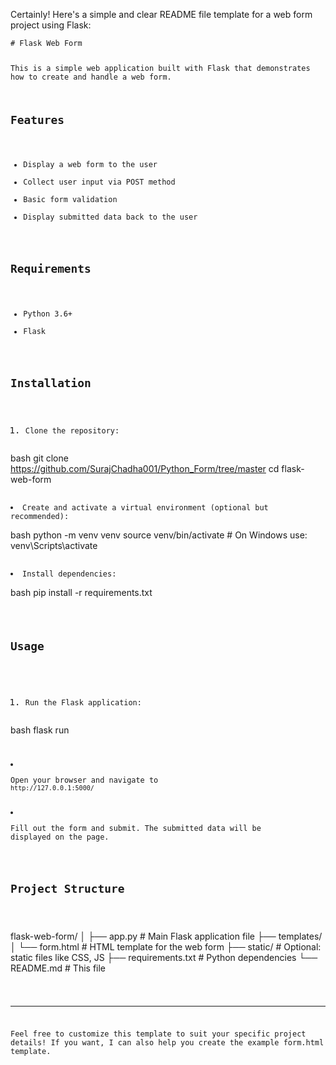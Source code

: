 <div><p class="MuiTypography-root MuiTypography-bodyMedium MuiTypography-paragraph css-14g3j2x">Certainly! Here's a simple and clear README file template for a web form project using Flask:</p><pre><code class="lang-markdown"># Flask Web Form

This is a simple web application built with Flask that demonstrates how to create and handle a web form.

## Features

- Display a web form to the user
- Collect user input via POST method
- Basic form validation
- Display submitted data back to the user

## Requirements

- Python 3.6+
- Flask

## Installation

1. Clone the repository:
   </code></pre><p class="MuiTypography-root MuiTypography-bodyMedium MuiTypography-paragraph css-14g3j2x">bash
   git clone https://github.com/SurajChadha001/Python_Form/tree/master
   cd flask-web-form</p><pre><code>
2. Create and activate a virtual environment (optional but recommended):
   </code></pre><p class="MuiTypography-root MuiTypography-bodyMedium MuiTypography-paragraph css-14g3j2x">bash
   python -m venv venv
   source venv/bin/activate     # On Windows use: venv\Scripts\activate</p><pre><code>
3. Install dependencies:
   </code></pre><p class="MuiTypography-root MuiTypography-bodyMedium MuiTypography-paragraph css-14g3j2x">bash
   pip install -r requirements.txt</p><pre><code>
## Usage

1. Run the Flask application:
   </code></pre><p class="MuiTypography-root MuiTypography-bodyMedium MuiTypography-paragraph css-14g3j2x">bash
   flask run</p><pre><code>
2. Open your browser and navigate to `http://127.0.0.1:5000/`

3. Fill out the form and submit. The submitted data will be displayed on the page.

## Project Structure

</code></pre><p class="MuiTypography-root MuiTypography-bodyMedium MuiTypography-paragraph css-14g3j2x">flask-web-form/
│
├── app.py             # Main Flask application file
├── templates/
│   └── form.html      # HTML template for the web form
├── static/            # Optional: static files like CSS, JS
├── requirements.txt   # Python dependencies
└── README.md          # This file</p><pre><code>


---

Feel free to customize this template to suit your specific project details! If you want, I can also help you create the example form.html template.

</code></pre></div>
